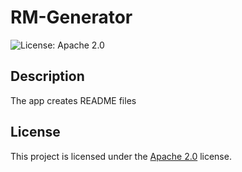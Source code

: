 # RM-Generator

![License: Apache 2.0](https://img.shields.io/badge/License-Apache_2.0-blue.svg)

## Description
The app creates README files

## License
This project is licensed under the [Apache 2.0](https://opensource.org/licenses/Apache-2.0) license.

